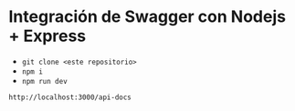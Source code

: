 # Integración de Swagger con Nodejs + Express

- `git clone <este repositorio>`
- `npm i`
- `npm run dev`

```
http://localhost:3000/api-docs

```